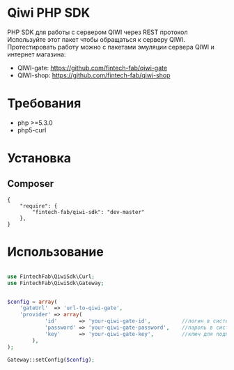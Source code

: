 Qiwi PHP SDK
===============

PHP SDK для работы с сервером QIWI через REST протокол
Используйте этот пакет чтобы обращаться к серверу QIWI.
Протестировать работу можно с пакетами эмуляции сервера QIWI и интернет магазина:

- QIWI-gate: https://github.com/fintech-fab/qiwi-gate
- QIWI-shop: https://github.com/fintech-fab/qiwi-shop

# Требования

- php >=5.3.0
- php5-curl

# Установка

## Composer

    {
        "require": {
            "fintech-fab/qiwi-sdk": "dev-master"
        },
    }

# Использование

```PHP

use FintechFab\QiwiSdk\Curl;
use FintechFab\QiwiSdk\Gateway;


$config = array(
	'gateUrl'  => 'url-to-qiwi-gate',
    'provider' => array(
	        'id'       => 'your-qiwi-gate-id',          //логин в системе QIWI
	        'password' => 'your-qiwi-gate-password',    //пароль в системе QIWI
	        'key'      => 'your-qiwi-gate-key',         //ключ для подписи в QIWI
	    ),
);

Gateway::setConfig($config);

```
